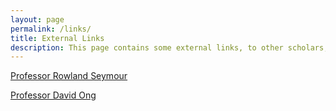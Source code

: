 ```yaml
---
layout: page
permalink: /links/
title: External Links
description: This page contains some external links, to other scholars, or to pages that I would like to share. 
---
```


[Professor Rowland Seymour](https://www.rowlandseymour.com/) 

[Professor David Ong](https://sites.google.com/view/davidongecon)

